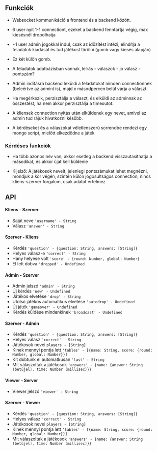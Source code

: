 ## Funkciók

- Websocket kommunikáció a frontend és a backend között.

- 6 user nyit 1-1 connectiont, ezeket a backend fenntartja végig, max kiesésnél dropolhatja
- +1 user admin jogokkal indul, csak az időzítést intézi, elindítja a feladatok kiadását és tud játékost törölni (gomb vagy kiesés alapján)
- Ez két külön gomb.

- A feladatok adatbázisban vannak, leírás - válaszok - jó válasz - pontszám?

- Admin indításra backend leküldi a feladatokat minden connectionnek (beleértve az admint is), majd x másodpercen belül várja a választ.
- Ha megérkezik, perzisztálja a választ, és elküldi az adminnak az összestést, ha nem akkor perzisztálja a timeoutot.

- A kliensek connection nyitás után elküldenek egy nevet, amivel az admin tud rájuk hivatkozni később.

- A kérdéseket és a válaszokat véletlenszerű sorrendbe rendezi egy mongo script, mielőtt elkezdődne a játék

### Kérdéses funkciók

- Ha több azonos név van, akkor esetleg a backend visszautasíthatja a másodikat, és akkor újat kell küldenie

- Kijelző: A játékosok neveit, jelenlegi pontszámukat lehet megnézni, mondjuk a kör végén, szintén külön jogosultságos connection, nincs kliens-szerver forgalom, csak adatot értelmez

## API

#### Kliens - Szerver
- Saját neve `'username' - String`
- Válasz `'answer' - String`

#### Szerver - Kliens
- Kérdés `'question' - {question: String, answers: [String]}`
- Helyes válasz-e `'correct' - String`
- Hány helyese volt `'score' - {round: Number, global: Number}`
- El lett dobva `'dropped' - Undefined`

#### Admin - Szerver
- Admin jelszó `'admin' - String`
- Új kérdés `'new' - Undefined`
- Játékos elvetése `'drop' - String`
- Utolsó játékos automatikus elvetése `'autodrop' - Undefined`
- Új játék `'gameover' - Undefined`
- Kérdés küldése mindenkinek `'broadcast' - Undefined`

#### Szerver - Admin
- Kérdés `'question' - {question: String, answers: [String]}`
- Helyes válasz `'correct' - String`
- Játékosok nevei `players - [String]`
- Kinek mennyi pontja lett `'tables' - [{name: String, score: {round: Number, global: Number}}]`
- Kit dobtunk el automatkusan `'last' - String` 
- Mit válaszoltak a játékosok `'answers' - {name: {answer: String (betűjel), time: Number (millisec)}}`

#### Viewer - Server
- Viewer jelszó `'viewer' - String`

#### Szerver - Viewer
- Kérdés `'question' - {question: String, answers: [String]}`
- Helyes válasz `'correct' - String`
- Játékosok nevei `players - [String]`
- Kinek mennyi pontja lett `'tables' - [{name: String, score: {round: Number, global: Number}}]`
- Mit válaszoltak a játékosok `'answers' - {name: {answer: String (betűjel), time: Number (millisec)}}`